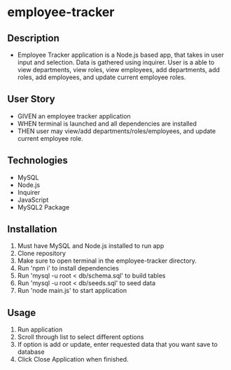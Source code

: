 # employee-tracker

## Description
- Employee Tracker application is a Node.js based app, that takes in user input and selection. Data is gathered using inquirer. User is a able to view departments, view roles, view employees, add departments, add roles, add employees, and update current employee roles.

## User Story
- GIVEN an employee tracker application
- WHEN terminal is launched and all dependencies are installed
- THEN user may view/add departments/roles/employees, and update current employee role.

## Technologies
- MySQL
- Node.js
- Inquirer
- JavaScript
- MySQL2 Package

## Installation
1. Must have MySQL and Node.js installed to run app
2. Clone repository
3. Make sure to open terminal in the employee-tracker directory.
4. Run 'npm i' to install dependencies
5. Run 'mysql -u root < db/schema.sql' to build tables
6. Run 'mysql -u root < db/seeds.sql' to seed data
7. Run 'node main.js' to start application

## Usage
1. Run application
2. Scroll through list to select different options
3. If option is add or update, enter requested data that you want save to database
4. Click Close Application when finished.





